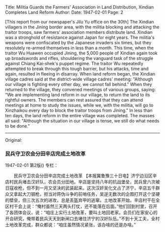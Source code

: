 Title: Militia Guards the Farmers' Association in Land Distribution, Xindian Completes Land Reform
Author:
Date: 1947-02-01
Page: 2

[This report from our newspaper's Jilu Yu office on the 30th] The Xindian villagers in the Jining border area, with the militia blocking and attacking the traitor troops, saw farmers' association members distribute land. Xindian was a stronghold of resistance against Japan for eight years. The militia's weapons were confiscated by the Japanese invaders six times, but they resolutely re-armed themselves in less than a month. This time, when the traitor Wu Huawen occupied Jining, the 5,000 people of Xindian again took up broadswords and rifles, shouldering the vanguard task of the struggle against Chiang Kai-shek's puppet regime. The traitor Wu repeatedly attempted to break through this tough barrier, but his attacks, time and again, resulted in fleeing in disarray. When land reform began, the Xindian village cadres said at the district-wide village cadres' meeting: "Although our village is fighting every other day, we cannot fall behind." When they returned to the village, they convened meetings of various groups, saying: "We are implementing land reform in our village, to return the land to its rightful owners. The members can rest assured that they can attend meetings at home to study the issues, while we, with the militia, will go to Xinzhaikou every day to block the traitor troops from Jining." In less than ten days, the land reform in the entire village was completed. The masses all said: "Although the situation in our village is tense, we still do what needs to be done."



<hr /> 

Original: 


### 民兵守卫农会分田辛店完成土地改革

1947-02-01
第2版()
专栏：

　　民兵守卫农会分田辛店完成土地改革
    【本报冀鲁豫三十日电】济宁边沿区辛店村民兵堵击汉奸队，农会员分田地。辛店是坚持八年的抗战堡垒，民兵曾六次被日寇收枪，但不到一月又坚决的武装起来。这次汉奸吴化文占了济宁，辛店五千群众又拿起大刀钢枪，担当对蒋伪斗争的前哨任务，吴逆无数次的企图打开这个坚硬的壁垒，但三次五次的进攻，总是丢盔弃甲的逃窜。土地改革开始，辛店村干在全区村干会上说：“俺村虽然三天两头打仗，还不能落在后面。”他们回到村里，召开了各团体会议，说：“咱庄上实行土地改革，要叫土地回老家。会员们在家安心的开会研究，俺带着民兵天天到新闸口去堵住济宁的汉奸队伍。”不到十天工夫，全村土地改革完成，群众都说：“咱庄虽然情况紧张，该办啥的还是办啥。”
